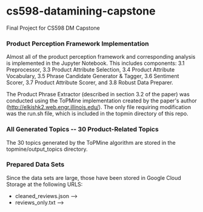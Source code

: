 # cs598-datamining-capstone
Final Project for CS598 DM Capstone

### Product Perception Framework Implementation
Almost all of the product perception framework and corresponding analysis is implemented in the Jupyter Notebook. This includes components: 3.1 Preprocessor, 3.3 Product Attribute Selection, 3.4 Product Attribute Vocabulary, 3.5 Phrase Candidate Generator & Tagger, 3.6 Sentiment Scorer, 3.7 Product Attribute Scorer, and 3.8 Robust Data Preparer.

The Product Phrase Extractor (described in section 3.2 of the paper) was conducted using the ToPMine implementation created by the paper's author (http://elkishk2.web.engr.illinois.edu/). The only file requiring modification was the run.sh file, which is included in the topmin directory of this repo.

### All Generated Topics -- 30 Product-Related Topics

The 30 topics generated by the ToPMine algorithm are stored in the topmine/output_topics directory.

### Prepared Data Sets
Since the data sets are large, those have been stored in Google Cloud Storage at the following URLS:
* cleaned_reviews.json -->
* reviews_only.txt -->


